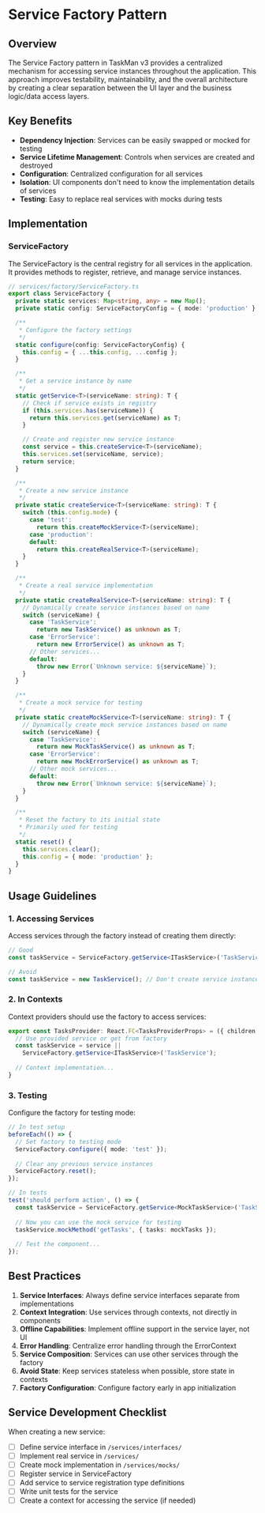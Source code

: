 # Service Factory Pattern

## Overview

The Service Factory pattern in TaskMan v3 provides a centralized mechanism for accessing service instances throughout the application. This approach improves testability, maintainability, and the overall architecture by creating a clear separation between the UI layer and the business logic/data access layers.

## Key Benefits

- **Dependency Injection**: Services can be easily swapped or mocked for testing
- **Service Lifetime Management**: Controls when services are created and destroyed
- **Configuration**: Centralized configuration for all services
- **Isolation**: UI components don't need to know the implementation details of services
- **Testing**: Easy to replace real services with mocks during tests

## Implementation

### ServiceFactory

The ServiceFactory is the central registry for all services in the application. It provides methods to register, retrieve, and manage service instances.

```typescript
// services/factory/ServiceFactory.ts
export class ServiceFactory {
  private static services: Map<string, any> = new Map();
  private static config: ServiceFactoryConfig = { mode: 'production' };

  /**
   * Configure the factory settings
   */
  static configure(config: ServiceFactoryConfig) {
    this.config = { ...this.config, ...config };
  }

  /**
   * Get a service instance by name
   */
  static getService<T>(serviceName: string): T {
    // Check if service exists in registry
    if (this.services.has(serviceName)) {
      return this.services.get(serviceName) as T;
    }

    // Create and register new service instance
    const service = this.createService<T>(serviceName);
    this.services.set(serviceName, service);
    return service;
  }

  /**
   * Create a new service instance
   */
  private static createService<T>(serviceName: string): T {
    switch (this.config.mode) {
      case 'test':
        return this.createMockService<T>(serviceName);
      case 'production':
      default:
        return this.createRealService<T>(serviceName);
    }
  }

  /**
   * Create a real service implementation
   */
  private static createRealService<T>(serviceName: string): T {
    // Dynamically create service instances based on name
    switch (serviceName) {
      case 'TaskService':
        return new TaskService() as unknown as T;
      case 'ErrorService':
        return new ErrorService() as unknown as T;
      // Other services...
      default:
        throw new Error(`Unknown service: ${serviceName}`);
    }
  }

  /**
   * Create a mock service for testing
   */
  private static createMockService<T>(serviceName: string): T {
    // Dynamically create mock service instances based on name
    switch (serviceName) {
      case 'TaskService':
        return new MockTaskService() as unknown as T;
      case 'ErrorService':
        return new MockErrorService() as unknown as T;
      // Other mock services...
      default:
        throw new Error(`Unknown service: ${serviceName}`);
    }
  }

  /**
   * Reset the factory to its initial state
   * Primarily used for testing
   */
  static reset() {
    this.services.clear();
    this.config = { mode: 'production' };
  }
}
```

## Usage Guidelines

### 1. Accessing Services

Access services through the factory instead of creating them directly:

```typescript
// Good
const taskService = ServiceFactory.getService<ITaskService>('TaskService');

// Avoid
const taskService = new TaskService(); // Don't create service instances directly
```

### 2. In Contexts

Context providers should use the factory to access services:

```typescript
export const TasksProvider: React.FC<TasksProviderProps> = ({ children, service }) => {
  // Use provided service or get from factory
  const taskService = service || 
    ServiceFactory.getService<ITaskService>('TaskService');
  
  // Context implementation...
}
```

### 3. Testing

Configure the factory for testing mode:

```typescript
// In test setup
beforeEach(() => {
  // Set factory to testing mode
  ServiceFactory.configure({ mode: 'test' });
  
  // Clear any previous service instances
  ServiceFactory.reset();
});

// In tests
test('should perform action', () => {
  const taskService = ServiceFactory.getService<MockTaskService>('TaskService');
  
  // Now you can use the mock service for testing
  taskService.mockMethod('getTasks', { tasks: mockTasks });
  
  // Test the component...
});
```

## Best Practices

1. **Service Interfaces**: Always define service interfaces separate from implementations
2. **Context Integration**: Use services through contexts, not directly in components
3. **Offline Capabilities**: Implement offline support in the service layer, not UI
4. **Error Handling**: Centralize error handling through the ErrorContext
5. **Service Composition**: Services can use other services through the factory
6. **Avoid State**: Keep services stateless when possible, store state in contexts
7. **Factory Configuration**: Configure factory early in app initialization

## Service Development Checklist

When creating a new service:

- [ ] Define service interface in `/services/interfaces/`
- [ ] Implement real service in `/services/`
- [ ] Create mock implementation in `/services/mocks/`
- [ ] Register service in ServiceFactory
- [ ] Add service to service registration type definitions
- [ ] Write unit tests for the service
- [ ] Create a context for accessing the service (if needed)
